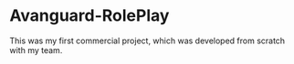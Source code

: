 # Avanguard-RolePlay
This was my first commercial project, which was developed from scratch with my team. 
